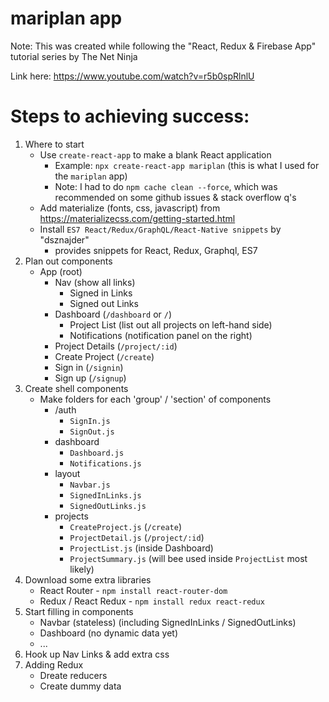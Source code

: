 # mariplan app
Note: This was created while following the "React, Redux & Firebase App" tutorial series by The Net Ninja

Link here:  https://www.youtube.com/watch?v=r5b0spRlnlU

# Steps to achieving success:
1. Where to start
    - Use `create-react-app` to make a blank React application
        - Example: `npx create-react-app mariplan` (this is what I used for the `mariplan` app)
        - Note: I had to do `npm cache clean --force`, which was recommended on some github issues & stack overflow q's
    - Add materialize (fonts, css, javascript) from https://materializecss.com/getting-started.html
    - Install `ES7 React/Redux/GraphQL/React-Native snippets` by "dsznajder"
        - provides snippets for React, Redux, Graphql, ES7
2. Plan out components
    - App (root)
        - Nav (show all links)
            - Signed in Links
            - Signed out Links
        - Dashboard (`/dashboard` or `/`)
            - Project List (list out all projects on left-hand side)
            - Notifications (notification panel on the right)
        - Project Details (`/project/:id`)
        - Create Project (`/create`)
        - Sign in (`/signin`)
        - Sign up (`/signup`)
3. Create shell components
    - Make folders for each 'group' / 'section' of components
        - /auth
            - `SignIn.js`
            - `SignOut.js`
        - dashboard
            - `Dashboard.js`
            - `Notifications.js`
        - layout
            - `Navbar.js`
            - `SignedInLinks.js`
            - `SignedOutLinks.js`
        - projects
            - `CreateProject.js` (`/create`)
            - `ProjectDetail.js` (`/project/:id`)
            - `ProjectList.js` (inside Dashboard)
            - `ProjectSummary.js` (will bee used inside `ProjectList` most likely)
4. Download some extra libraries
    - React Router - `npm install react-router-dom`
    - Redux / React Redux - `npm install redux react-redux`
5. Start filling in components
    - Navbar (stateless) (including SignedInLinks / SignedOutLinks)
    - Dashboard (no dynamic data yet)
    - ...
6. Hook up Nav Links & add extra css
7. Adding Redux
    - Dreate reducers
    - Create dummy data
